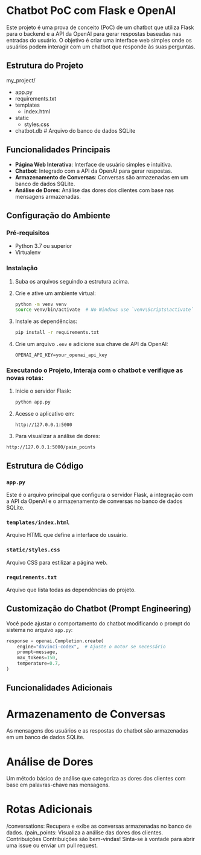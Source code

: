 # Chatbot PoC com Flask e OpenAI

Este projeto é uma prova de conceito (PoC) de um chatbot que utiliza Flask para o backend e a API da OpenAI para gerar respostas baseadas nas entradas do usuário. O objetivo é criar uma interface web simples onde os usuários podem interagir com um chatbot que responde às suas perguntas.

## Estrutura do Projeto

my_project/
- app.py
- requirements.txt
- templates
    - index.html
- static
    - styles.css
- chatbot.db # Arquivo do banco de dados SQLite


## Funcionalidades Principais

- **Página Web Interativa**: Interface de usuário simples e intuitiva.
- **Chatbot**: Integrado com a API da OpenAI para gerar respostas.
- **Armazenamento de Conversas**: Conversas são armazenadas em um banco de dados SQLite.
- **Análise de Dores**: Análise das dores dos clientes com base nas mensagens armazenadas.

## Configuração do Ambiente

### Pré-requisitos

- Python 3.7 ou superior
- Virtualenv

### Instalação

1. Suba os arquivos seguindo a estrutura acima. 
  
2. Crie e ative um ambiente virtual:
    ```bash
    python -m venv venv
    source venv/bin/activate  # No Windows use `venv\Scripts\activate`
    ```

3. Instale as dependências:
    ```bash
    pip install -r requirements.txt
    ```

4. Crie um arquivo `.env` e adicione sua chave de API da OpenAI:
    ```text
    OPENAI_API_KEY=your_openai_api_key
    ```

### Executando o Projeto, Interaja com o chatbot e verifique as novas rotas:

1. Inicie o servidor Flask:
    ```bash
    python app.py
    ```

2. Acesse o aplicativo em:
    ```text
    http://127.0.0.1:5000
    ```

3. Para visualizar a análise de dores: 
  ```text
  http://127.0.0.1:5000/pain_points
  ```

## Estrutura de Código

### `app.py`

Este é o arquivo principal que configura o servidor Flask, a integração com a API da OpenAI e o armazenamento de conversas no banco de dados SQLite.

### `templates/index.html`

Arquivo HTML que define a interface do usuário.

### `static/styles.css`

Arquivo CSS para estilizar a página web.

### `requirements.txt`

Arquivo que lista todas as dependências do projeto.

## Customização do Chatbot (Prompt Engineering)

Você pode ajustar o comportamento do chatbot modificando o prompt do sistema no arquivo `app.py`:

```python
response = openai.Completion.create(
    engine="davinci-codex",  # Ajuste o motor se necessário
    prompt=message,
    max_tokens=150,
    temperature=0.7,
)
```

## Funcionalidades Adicionais

# Armazenamento de Conversas
As mensagens dos usuários e as respostas do chatbot são armazenadas em um banco de dados SQLite.

# Análise de Dores
Um método básico de análise que categoriza as dores dos clientes com base em palavras-chave nas mensagens.

# Rotas Adicionais
/conversations: Recupera e exibe as conversas armazenadas no banco de dados.
/pain_points: Visualiza a análise das dores dos clientes.
Contribuições
Contribuições são bem-vindas! Sinta-se à vontade para abrir uma issue ou enviar um pull request.


